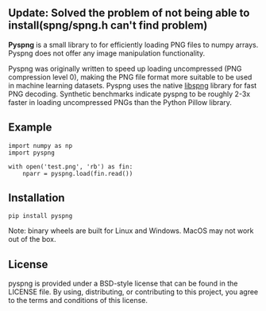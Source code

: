 ## Update: Solved the problem of not being able to install(spng/spng.h can't find problem)
**Pyspng** is a small library to for efficiently loading PNG files to numpy arrays.
Pyspng does not offer any image manipulation functionality.

Pyspng was originally written to speed up loading uncompressed (PNG compression level 0),
making the PNG file format more suitable to be used in machine learning datasets.  Pyspng
uses the native [libspng](https://github.com/randy408/libspng) library for fast PNG
decoding.  Synthetic benchmarks indicate pyspng to be roughly 2-3x faster in
loading uncompressed PNGs than the Python Pillow library.

## Example

```
import numpy as np
import pyspng

with open('test.png', 'rb') as fin:
    nparr = pyspng.load(fin.read())
```

## Installation


```
pip install pyspng
```

Note: binary wheels are built for Linux and Windows.  MacOS may not work out of the box.

## License

pyspng is provided under a BSD-style license that can be found in the LICENSE
file. By using, distributing, or contributing to this project, you agree to the
terms and conditions of this license.
